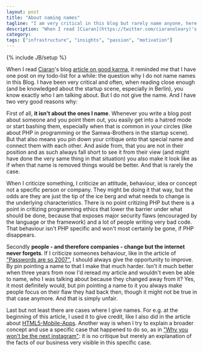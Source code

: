 ```yaml
---
layout: post
title: "About naming names"
tagline: "I am very critical in this blog but rarely name anyone, here is why."
description: "When I read [Ciaran](https://twitter.com/ciaranoleary)'s blog [article on good karma](http://berlinvc.com/2013/02/21/something-to-think-about-the-importance-of-good-karma/), it reminded me that I have one post on my todo-list for a while: the question why I do not name names in this Blog. I have been very critical and often, when reading close enough (and be knowledged about the startup scene, especially in Berlin), you know exactly who I am talking about. But I do not give the name. And I have two very good reasons why."
category: 
tags: ["infrastructure", "insights", "passion", "motivation"]
---
```

{% include JB/setup %}

When I read [Ciaran](https://twitter.com/ciaranoleary)'s blog [article on good karma](http://berlinvc.com/2013/02/21/something-to-think-about-the-importance-of-good-karma/), it reminded me that I have one post on my todo-list for a while: the question why I do not name names in this Blog. I have been very critical and often, when reading close enough (and be knowledged about the startup scene, especially in Berlin), you know exactly who I am talking about. But I do not give the name. And I have two very good reasons why:

First of all, **it isn't about the ones I name**. Whenever you write a blog post about someone and you point them out, you easily get into a hatred mode or start bashing them, especially when that is common in your circles (like about PHP in programming or the Samwa-Brothers in the startup scene). But that also means you pin down your critique onto that special name and connect them with each other. And aside from, that you are not in their position and as such always fall short to see it from their view (and might have done the very same thing in that situation) you also make it look like as if when that name is removed things would be better. And that is rarely the case. 

When I criticize something, I criticize an attitude, behaviour, idea or concept not a specific person or company. They might be doing it that way, but the odds are they are just the tip of the ice berg and what needs to change is the underlying characteristics. There is no point critizing PHP but there is a point in critizing programming ethics that lower the barrier under what should be done, because that exposes major security flaws (encouraged by the language or the framework) and a lot of people writing very bad code. That behaviour isn't PHP specific and won't most certainly be gone, if PHP disappears.

Secondly **people - and therefore companies - change but the internet never forgets**. If I criticize someones behaviour, like in the article of ["Passwords are so 2007"](/2013/02/05/passwords-are-so-2007/), I should always give the opportunity to improve. By pin pointing a name to that I make that much harder. Isn't it much better when three years from now I'd reread my article and wouldn't even be able to name, who I was talking about because they changed away from it? Yes, it most definitely would, but pin pointing a name to it you always make people focus on their flaw they had back then, though it might not be true in that case anymore. And that is simply unfair.

Last but not least there are cases where I give names. For e.g. at the beginning of this article, I used it to give credit, like I also did in the article about [HTML5-Mobile-Apps](/2012/12/19/html5-mobile-apps-arent-slower---your-developers-just-suck/). Another way is when I try to explain a broader concept and use a specific case that happened to do so, as in ["Why you won't be the next instagram"](http://localhost:4000/2012/06/16/why-you-wont-be-the-next-instagram/): it is no critique but merely an explanation of the facts of our business very visible in this specific case.
